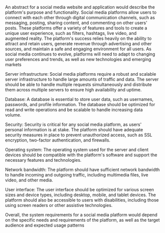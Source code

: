 An abstract for a social media website and application would describe the platform's purpose and functionality. Social media platforms allow users to connect with each other through digital communication channels, such as messaging, posting, sharing content, and commenting on other users' posts. These platforms offer a variety of features and tools to create a unique user experience, such as filters, hashtags, live video, and augmented reality. The platform's success relies heavily on the ability to attract and retain users, generate revenue through advertising and other sources, and maintain a safe and engaging environment for all users. As social media continues to evolve, platforms will need to adapt to changing user preferences and trends, as well as new technologies and emerging markets

Server infrastructure: Social media platforms require a robust and scalable server infrastructure to handle large amounts of traffic and data. The server should be able to handle multiple requests simultaneously and distribute them across multiple servers to ensure high availability and uptime.

Database: A database is essential to store user data, such as usernames, passwords, and profile information. The database should be optimized for read and write operations and be scalable to handle increasing data volume.

Security: Security is critical for any social media platform, as users' personal information is at stake. The platform should have adequate security measures in place to prevent unauthorized access, such as SSL encryption, two-factor authentication, and firewalls.

Operating system: The operating system used for the server and client devices should be compatible with the platform's software and support the necessary features and technologies.

Network bandwidth: The platform should have sufficient network bandwidth to handle incoming and outgoing traffic, including multimedia files, live video, and other media.

User interface: The user interface should be optimized for various screen sizes and device types, including desktop, mobile, and tablet devices. The platform should also be accessible to users with disabilities, including those using screen readers or other assistive technologies.

Overall, the system requirements for a social media platform would depend on the specific needs and requirements of the platform, as well as the target audience and expected usage patterns